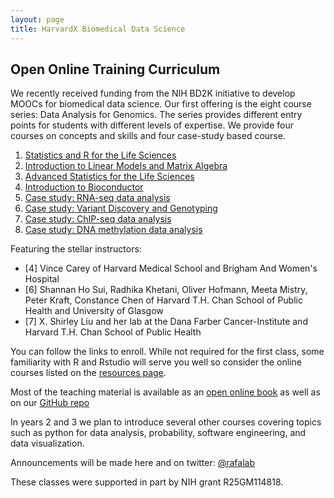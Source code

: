 ```yaml
---
layout: page
title: HarvardX Biomedical Data Science
---
```


## Open Online Training Curriculum 

We recently received funding from the NIH BD2K initiative to develop MOOCs for biomedical data science. Our first offering is the eight course series: Data Analysis for Genomics. The series provides different entry points for students with different levels of expertise. We provide four courses on concepts and skills and four case-study based course. 

1. [Statistics and R for the Life Sciences](https://www.edx.org/course/statistics-with-r-for-life-sciences-harvardx-ph525-1x)
2. [Introduction to Linear Models and Matrix Algebra](https://www.edx.org/course/introduction-to-linear-models-and-matrix-algebra-harvardx-ph525-2x)
3. [Advanced Statistics for the Life Sciences](https://www.edx.org/course/advanced-statistics-for-the-life-sciences-harvardx-ph525-3x)
4. [Introduction to Bioconductor](https://www.edx.org/course/introduction-to-bioconductor-harvardx-ph525-4x)
5. [Case study: RNA-seq data analysis](https://www.edx.org/course/case-study-rna-seq-data-analysis-harvardx-ph525-5x)
6. [Case study: Variant Discovery and Genotyping](https://www.edx.org/course/case-study-variant-discovery-and-genotyping-harvardx-ph525-6x)
7. [Case study: ChIP-seq data analysis](https://www.edx.org/course/case-study-chip-seq-data-analysis-harvardx-ph525-7x)
8. [Case study: DNA methylation data analysis](https://www.edx.org/course/case-study-dna-methylation-data-analysis-harvardx-ph525-8x)

Featuring the stellar instructors:

* [4] Vince Carey of Harvard Medical School and Brigham And Women's Hospital
* [6] Shannan Ho Sui, Radhika Khetani, Oliver Hofmann, Meeta Mistry, Peter Kraft, Constance Chen of Harvard T.H. Chan School of Public Health and University of Glasgow
* [7] X. Shirley Liu and her lab at the Dana Farber Cancer-Institute and Harvard T.H. Chan School of Public Health

You can follow the links to enroll. While not required for the first class, some familiarity with R and Rstudio will serve you well so consider the online courses listed on the [resources page](resources.html).

Most of the teaching material is available as an [open online book](http://genomicsclass.github.io/book/) as well as on our [GitHub repo](https://github.com/genomicsclass/labs)

In years 2 and 3 we plan to introduce several other courses covering topics such as python for data analysis, probability, software engineering, and data visualization.

Announcements will be made here and on twitter: [@rafalab](https://twitter.com/rafalab)

These classes were supported in part by NIH grant R25GM114818.
